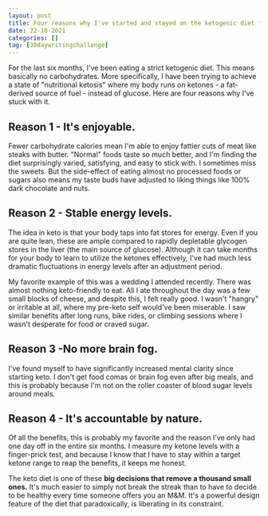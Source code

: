 ```yaml
---
layout: post
title: Four reasons why I've started and stayed on the ketogenic diet for over 6 months.
date: 22-10-2021
categories: []
tag: [30daywritingchallenge]
---
```


For the last six months, I've been eating a strict ketogenic diet. This means basically no carbohydrates. More specifically, I have been trying to achieve a state of "nutritional ketosis" where my body runs on ketones - a fat-derived source of fuel - instead of glucose. Here are four reasons why I've stuck with it. 

## Reason 1 - It's enjoyable.

Fewer carbohydrate calories mean I'm able to enjoy fattier cuts of meat like steaks with butter. "Normal" foods taste so much better, and I'm finding the diet surprisingly varied, satisfying, and easy to stick with. I sometimes miss the sweets. But the side-effect of eating almost no processed foods or sugars also means my taste buds have adjusted to liking things like 100% dark chocolate and nuts. 

## Reason 2 - Stable energy levels.

The idea in keto is that your body taps into fat stores for energy. Even if you are quite lean, these are ample compared to rapidly depletable glycogen stores in the liver (the main source of glucose). Although it can take months for your body to learn to utilize the ketones effectively, I've had much less dramatic fluctuations in energy levels after an adjustment period. 

My favorite example of this was a wedding I attended recently. There was almost nothing keto-friendly to eat. All I ate throughout the day was a few small blocks of cheese, and despite this, I felt really good. I wasn't "hangry" or irritable at all, where my pre-keto self would've been miserable. I saw similar benefits after long runs, bike rides, or climbing sessions where I wasn't desperate for food or craved sugar. 

## Reason 3 -No more brain fog.

I've found myself to have significantly increased mental clarity since starting keto. I don't get food comas or brain fog even after big meals, and this is probably because I'm not on the roller coaster of blood sugar levels around meals. 

## Reason 4 - It's accountable by nature.

Of all the benefits, this is probably my favorite and the reason I've only had one day off in the entire six months. I measure my ketone levels with a finger-prick test, and because I know that I have to stay within a target ketone range to reap the benefits, it keeps me honest. 

The keto diet is one of these **big decisions that remove a thousand small ones.** It's much easier to simply not break the streak than to have to decide to be healthy every time someone offers you an M&M. It's a powerful design feature of the diet that paradoxically, is liberating in its constraint. 

‍


